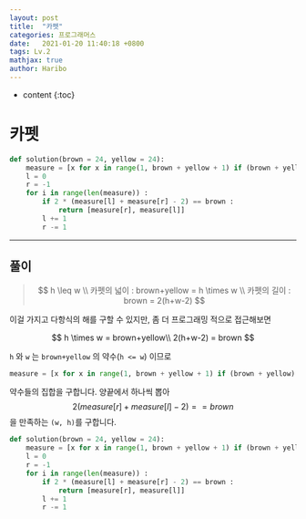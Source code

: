 ```yaml
---
layout: post
title:  "카펫"
categories: 프로그래머스
date:   2021-01-20 11:40:18 +0800
tags: Lv.2
mathjax: true
author: Haribo
---
```


* content
{:toc}
# 카펫

```python
def solution(brown = 24, yellow = 24):
    measure = [x for x in range(1, brown + yellow + 1) if (brown + yellow) % x == 0]
    l = 0
    r = -1
    for i in range(len(measure)) :
        if 2 * (measure[l] + measure[r] - 2) == brown :
            return [measure[r], measure[l]]
        l += 1
        r -= 1
```

---









## 풀이

>$$
>h \leq  w \\
>카펫의 넓이 : brown+yellow = h \times w \\
>카펫의 길이 : brown = 2(h+w-2)
>$$

이걸 가지고 다항식의 해를 구할 수 있지만, 좀 더 프로그래밍 적으로 접근해보면  


$$
h \times w = brown+yellow\\
2(h+w-2) = brown
$$


`h` 와 `w` 는 `brown+yellow` 의 약수(`h <= w`) 이므로

```python
measure = [x for x in range(1, brown + yellow + 1) if (brown + yellow) % x == 0]
```

약수들의 집합을 구합니다. 양끝에서 하나씩 뽑아 $$2(measure[r] + measure[l] - 2) == brown$$ 을 만족하는 `(w, h)`를 구합니다.

```python
def solution(brown = 24, yellow = 24):
    measure = [x for x in range(1, brown + yellow + 1) if (brown + yellow) % x == 0]
    l = 0
    r = -1
    for i in range(len(measure)) :
        if 2 * (measure[l] + measure[r] - 2) == brown :
            return [measure[r], measure[l]]
        l += 1
        r -= 1
```

